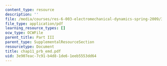 ```yaml
---
content_type: resource
description: ''
file: /media/courses/res-6-003-electromechanical-dynamics-spring-2009/3e907eac7c91b4d81de61eeb5553dd64_chap11_prb_emd.pdf
file_type: application/pdf
learning_resource_types: []
ocw_type: OCWFile
parent_title: Part III
parent_type: SupplementalResourceSection
resourcetype: Document
title: chap11_prb_emd.pdf
uid: 3e907eac-7c91-b4d8-1de6-1eeb5553dd64
---
```

